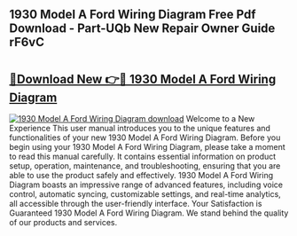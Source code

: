 ## 1930 Model A Ford Wiring Diagram Free Pdf Download - Part-UQb New Repair Owner Guide rF6vC

# <h2><a href="http://dfo355p.blite.top/?on=1930+Model+A+Ford+Wiring+Diagram">🔗Download New 👉🔴 1930 Model A Ford Wiring Diagram</a></h2>

[![1930 Model A Ford Wiring Diagram download](https://i.imgur.com/lujVjoI.png)](http://dfo355p.blite.top/?on=1930+Model+A+Ford+Wiring+Diagram)
Welcome to a New Experience This user manual introduces you to the unique features and functionalities of your new 1930 Model A Ford Wiring Diagram. Before you begin using your 1930 Model A Ford Wiring Diagram, please take a moment to read this manual carefully. It contains essential information on product setup, operation, maintenance, and troubleshooting, ensuring that you are able to use the product safely and effectively. 1930 Model A Ford Wiring Diagram boasts an impressive range of advanced features, including voice control, automatic syncing, customizable settings, and real-time analytics, all accessible through the user-friendly interface. Your Satisfaction is Guaranteed 1930 Model A Ford Wiring Diagram. We stand behind the quality of our products and services.
